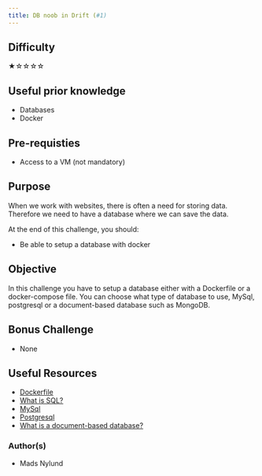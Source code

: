 ```yaml
---
title: DB noob in Drift (#1)
---
```


## Difficulty
&#9733;&#9734;&#9734;&#9734;&#9734;

## Useful prior knowledge
- Databases
- Docker

## Pre-requisties
- Access to a VM (not mandatory)

## Purpose
When we work with websites, there is often a need for storing data. Therefore we need to have a database where we can save the data.

At the end of this challenge, you should:
- Be able to setup a database with docker

## Objective
In this challenge you have to setup a database either with a Dockerfile or a docker-compose file. You can choose what type of database to use, MySql, postgresql or a document-based database such as MongoDB.


## Bonus Challenge
- None

## Useful Resources
- [Dockerfile](https://docs.docker.com/build/concepts/dockerfile/)
- [What is SQL?](https://www.w3schools.com/sql/sql_intro.asp)
- [MySql](https://www.mysql.com/)
- [Postgresql](https://www.postgresql.org/)
- [What is a document-based database?](https://www.mongodb.com/resources/basics/databases/nosql-explained/nosql-vs-sql)

### Author(s)
- Mads Nylund
